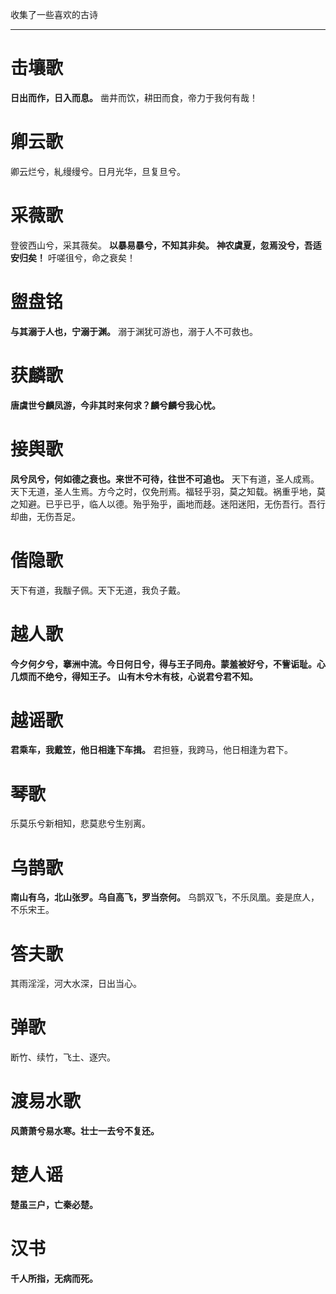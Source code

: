 收集了一些喜欢的古诗
****
# 击壤歌
**日出而作，日入而息。**
凿井而饮，耕田而食，帝力于我何有哉！
# 卿云歌
卿云烂兮，糺缦缦兮。日月光华，旦复旦兮。
# 采薇歌
登彼西山兮，采其薇矣。
**以暴易暴兮，不知其非矣。**
**神农虞夏，忽焉没兮，吾适安归矣！**
吁嗟徂兮，命之衰矣！
# 盥盘铭
**与其溺于人也，宁溺于渊。**
溺于渊犹可游也，溺于人不可救也。
# 获麟歌
**唐虞世兮麟凤游，今非其时来何求？麟兮麟兮我心忧。**
# 接舆歌
**凤兮凤兮，何如德之衰也。来世不可待，往世不可追也。**
天下有道，圣人成焉。天下无道，圣人生焉。方今之时，仅免刑焉。福轻乎羽，莫之知载。祸重乎地，莫之知避。已乎已乎，临人以德。殆乎殆乎，画地而趍。迷阳迷阳，无伤吾行。吾行却曲，无伤吾足。
# 偕隐歌
天下有道，我黻子佩。天下无道，我负子戴。
# 越人歌
**今夕何夕兮，搴洲中流。今日何日兮，得与王子同舟。蒙羞被好兮，不訾诟耻。心几烦而不绝兮，得知王子。**
**山有木兮木有枝，心说君兮君不知。**
# 越谣歌
**君乘车，我戴笠，他日相逢下车揖。**
君担簦，我跨马，他日相逢为君下。
# 琴歌
乐莫乐兮新相知，悲莫悲兮生别离。
# 乌鹊歌
**南山有乌，北山张罗。乌自高飞，罗当奈何。**
乌鹊双飞，不乐凤凰。妾是庶人，不乐宋王。
# 答夫歌
其雨淫淫，河大水深，日出当心。
# 弹歌
断竹、续竹，飞土、逐宍。
# 渡易水歌
**风萧萧兮易水寒。壮士一去兮不复还。**
# 楚人谣
**楚虽三户，亡秦必楚。**
# 汉书
**千人所指，无病而死。**